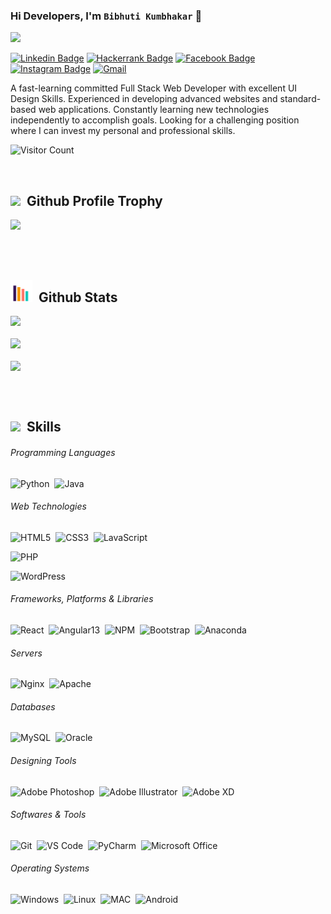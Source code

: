 ### Hi Developers, I'm ```Bibhuti Kumbhakar``` 👋
<img src="https://readme-typing-svg.herokuapp.com?lines=Full+Stack+Web+Developer;MERN+Developer;Graphics+Designer;Freelancer;DS%20|%20AI%20|%20ML%20Enthusiastic;Always%20learning%20new%20things&center=false&width=380&height=45">


<!-- social links --><br>
[![Linkedin Badge](https://img.shields.io/badge/LinkedIn-0077B5?style=flat&logo=linkedin&logoColor=white&link=https://www.linkedin.com/in/bibhuti-kumbhakar-899412247/)](https://www.linkedin.com/in/bibhuti-kumbhakar-899412247/)
[![Hackerrank Badge](https://img.shields.io/badge/-Hackerrank-2EC866?style=flat&logo=HackerRank&logoColor=white&link=https://www.hackerrank.com/bibhutikumbhakar)](https://www.hackerrank.com/bibhutikumbhakar)
[![Facebook Badge](https://img.shields.io/badge/Facebook-1877F2?style=flat&logo=facebook&logoColor=white&link=https://www.facebook.com/kumbhakarbibhuti)](https://www.facebook.com/bibhuti.kumbhakar.7)
[![Instagram Badge](https://img.shields.io/badge/Instagram-E4405F?style=flat&logo=instagram&logoColor=white&link=https://www.instagram.com/kumbhakarbibhuti/)](https://www.instagram.com/kumbhakarbibhuti/)
[![Gmail](https://img.shields.io/badge/-Gmail-D14836?style=flat&logo=Gmail&logoColor=white)](mailto:bibhutikumbhakar@gmail.com/)





<!-- bio -->
A fast-learning committed Full Stack Web Developer with excellent UI Design Skills. Experienced in developing advanced websites and standard-based web applications. Constantly learning new technologies independently to accomplish goals. Looking for a challenging position where I can invest my personal and professional skills.



<!-- visitor count -->
![Visitor Count](https://profile-counter.glitch.me/bibhutideveloper/count.svg)




<!-- trophy -->
<br>

## <img src="https://i.giphy.com/media/fx2dTYIHOVHSTf3wFi/giphy.webp" width="25"> &nbsp;Github Profile Trophy
<div>
    <img src="https://github-profile-trophy.vercel.app/?username=bibhutideveloper&theme=algolia&column=7&margin-w=10"/>
</div>




<!-- stats -->
<br><br>
## <img src="https://raw.githubusercontent.com/vladalexey/vladalexey/main/graph.gif" width="35"> &nbsp;Github Stats

<div style="display:flex;flex-wrap:wrap;gap:20px">
    <img width="380" src="https://github-readme-stats.vercel.app/api?username=bibhutideveloper&include_all_commits=true&count_private=true&show_icons=true&line_height=25&theme=algolia" />
    <img width="380" src="https://github-readme-streak-stats.herokuapp.com/?user=bibhutideveloper&theme=algolia" />
    <img width="380" src="https://github-readme-stats.vercel.app/api/top-langs?username=bibhutideveloper&show_icons=true&locale=en&layout=compact&line_height=25&theme=algolia" />
</div>





<!-- skills -->
<br><br>
## <img src="https://d2xrkn56aw2rdo.cloudfront.net/icc/assets/Mobile/Loading_Blue.gif" width="35"> &nbsp;Skills

<div>

###### Programming Languages
![Python](https://img.shields.io/badge/Python-3670A0?style=flat&logo=python&logoColor=ffdd54)&nbsp;
![Java](https://img.shields.io/badge/Java-ED8B00?style=flat&logo=openjdk&logoColor=white)&nbsp;



###### Web Technologies
<!-- ###### FrontEnd<br> -->
![HTML5](https://img.shields.io/badge/HTML%205-%23E34F26.svg?style=flat&logo=html5&logoColor=white)&nbsp;
![CSS3](https://img.shields.io/badge/CSS%203-%231572B6.svg?style=flat&logo=css3&logoColor=white)&nbsp;
![LavaScript](https://img.shields.io/badge/JavaScript-F7DF1E?style=flat&logo=javascript&logoColor=black)&nbsp;

<!-- ###### BackEnd -->
![PHP](https://img.shields.io/badge/PHP-%23777BB4.svg?style=flat&logo=php&logoColor=white)&nbsp;

<!-- ###### CMS -->
![WordPress](https://img.shields.io/badge/WordPress-21759B?style=flat&logo=wordpress&logoColor=white)&nbsp;




###### Frameworks, Platforms & Libraries<br>
![React](https://img.shields.io/badge/React-20232A?style=flat&logo=react&logoColor=61DAFB)&nbsp;
![Angular13](https://img.shields.io/badge/Angular%2013-%23DD0031.svg?flat&logo=angular&logoColor=white)&nbsp;
![NPM](https://img.shields.io/badge/npm-CB3837?style=flat&logo=npm&logoColor=white)&nbsp;
![Bootstrap](https://img.shields.io/badge/Bootstrap-%23563D7C.svg?style=flat&logo=bootstrap&logoColor=white)&nbsp;
![Anaconda](https://img.shields.io/badge/Anaconda-%2344A833.svg?style=flat&logo=anaconda&logoColor=white)&nbsp;



###### Servers<br>
![Nginx](https://img.shields.io/badge/Nginx-%23009639.svg?style=flat&logo=nginx&logoColor=white)&nbsp;
![Apache](https://img.shields.io/badge/Apache-%23D42029.svg?style=flat&logo=apache&logoColor=white)&nbsp;



###### Databases 
![MySQL](https://img.shields.io/badge/MySql-%2300f.svg?style=flat&logo=mysql&logoColor=white)&nbsp;
![Oracle](https://img.shields.io/badge/Oracle-F80000?style=flat&logo=oracle&logoColor=white)&nbsp;



###### Designing Tools<br>
![Adobe Photoshop](https://img.shields.io/badge/Adobe%20Photoshop-31A8FF?style=flat&logo=Adobe%20Photoshop&logoColor=black)&nbsp;
![Adobe Illustrator](https://img.shields.io/badge/Adobe%20Illustrator-%23FF9A00.svg?style=flat&logo=adobeillustrator&logoColor=310000)&nbsp;
![Adobe XD](https://img.shields.io/badge/Adobe%20XD-470137?style=flat&logo=Adobe%20XD&logoColor=#FF61F6)&nbsp;



<!-- ###### ML/DL -->


###### Softwares & Tools<br>
![Git](https://img.shields.io/badge/GIT-E44C30?style=flat&logo=git&logoColor=white)&nbsp;
![VS Code](https://img.shields.io/badge/Visual_Studio_Code-0078D4?style=flate&logo=visual%20studio%20code&logoColor=white)&nbsp;
![PyCharm](https://img.shields.io/badge/PyCharm-000000.svg?&style=flat&logo=PyCharm&logoColor=green)&nbsp;
![Microsoft Office](https://img.shields.io/badge/Microsoft_Office-D83B01?style=flat&logo=microsoft-office&logoColor=white)&nbsp;


###### Operating Systems<br>
![Windows](https://img.shields.io/badge/Windows-0078D6?style=flat&logo=windows&logoColor=white)&nbsp;
![Linux](https://img.shields.io/badge/Linux-FCC624?style=flat&logo=linux&logoColor=black)&nbsp;
![MAC](https://img.shields.io/badge/mac%20OS-000000?style=flat&logo=apple&logoColor=)&nbsp;
![Android](https://img.shields.io/badge/Android-3DDC84?style=flat&logo=android&logoColor=white)&nbsp;





<!--
**bibhutideveloper/bibhutideveloper** is a ✨ _special_ ✨ repository because its `README.md` (this file) appears on your GitHub profile.

Here are some ideas to get you started:

- 🔭 I’m currently working on ...
- 🌱 I’m currently learning ...
- 👯 I’m looking to collaborate on ...
- 🤔 I’m looking for help with ...
- 💬 Ask me about ...
- 📫 How to reach me: ...
- 😄 Pronouns: ...
- ⚡ Fun fact: .....

-->
